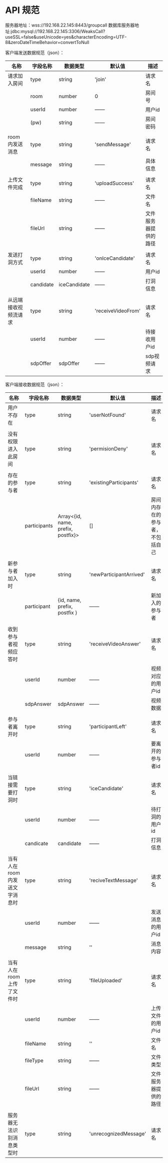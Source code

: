 # API 规范

服务器地址：wss://192.168.22.145:8443/groupcall
数据库服务器地址:jdbc:mysql://192.168.22.145:3306/WeaksCall?useSSL=false&useUnicode=yes&characterEncoding=UTF-8&zeroDateTimeBehavior=convertToNull

客户端发送数据规范（json）：

| 名称 | 字段名称 | 数据类型 | 默认值 | 描述
| --- | --- | --- | --- | ---
| 请求加入房间 | type | string | 'join' | 请求名
|		    | room | number | 0 | 房间号
|		    | userId | number | —— | 用户id
|		    | (pw) | string | —— | 房间密码
| | | | | 
| room 内发送消息 | type | string | 'sendMessage' | 请求名
|              | message | string | —— | 具体信息 
| | | | | 
| 上传文件完成 | type | string | 'uploadSuccess' | 请求名
|            | fileName | string | —— | 文件名
|            | fileUrl | string | —— | 文件服务器提供的路径
| | | | | 
| 发送打洞方式 | type | string | 'onIceCandidate' | 请求名
|		    | userId | number | —— | 用户id
|		    | candidate | iceCandidate| —— | 打洞信息
| | | | | 
| 从远端接收视频流请求 | type | string | 'receiveVideoFrom' | 请求名
|				 | userId | number | —— | 待接收用户id
|				 | sdpOffer | sdpOffer | —— | sdp视频请求
          
客户端接收数据规范（json）：

| 名称 | 字段名称 | 数据类型 | 默认值 | 描述
| --- | --- | --- | --- | ---
| 用户不存在 | type | string | 'userNotFound' | 请求名
| | | | | | 
| 没有权限进入此房间| type | string | 'permisionDeny' | 请求名
| | | | | | 
| 存在的参与者 | type | string | 'existingParticipants' | 请求名
|           | participants | Array<{id, name, prefix, postfix}> | [] | 房间内存在的参与者，不包括自己
| | | | | | 
| 新参与者加入时 | type | string | 'newParticipantArrived' | 请求名
|              | participant | {id, name, prefix, postfix } | —— | 新加入的参与者
| | | | | | 
| 收到参与者视频应答时 | type | string | 'receiveVideoAnswer' | 请求名
|                 | userId | number | —— | 视频对应的用户id
|                 | sdpAnswer | sdpAnswer | —— | 视频数据
| | | | | | 
| 参与者离开时 | type | string | 'participantLeft' | 请求名
|            | userId | number | —— | 要离开的参与者id
| | | | | | 
| 当链接需要打洞时 | type | string | 'iceCandidate' | 请求名
|                | userId | number | —— | 待打洞的用户id
|                | candicate | candidate | —— | 打洞信息
| | | | | | 
| 当有人在 room 内发送文字消息时 | type | string | 'reciveTextMessage' | 请求名
|                            | userId | number | —— | 发送消息的用户id
|                            | message | string | '' | 消息内容
| | | | | | 
| 当有人在 room 上传了文件时 | type | string | 'fileUploaded' | 请求名
|                         | userId | number | —— | 上传文件的用户id
|                         | fileName | string | '' | 文件名
|                         | fileType | string | —— | 文件类型
|                         | fileUrl | string | —— | 文件服务器提供的路径
| | | | | |
| 服务器无法识别消息类型时 | type | string | 'unrecognizedMessage' | 请求名 